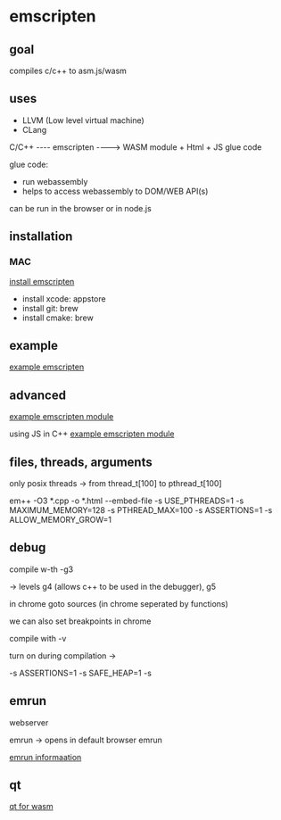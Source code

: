 # emscripten

## goal

compiles c/c++ to asm.js/wasm

## uses

- LLVM (Low level virtual machine)
- CLang

C/C++ ---- emscripten ----> WASM module + Html + JS glue code

glue code:
- run webassembly
- helps to access webassembly to DOM/WEB API(s)

can be run in the browser or in node.js

## installation

### MAC

[install emscripten](https://emscripten.org/docs/getting_started/downloads.html)

- install xcode: appstore
- install git: brew
- install cmake: brew

## example

[example emscripten](https://github.com/henderiw/udm-emscrypten-random-array)

## advanced

[example emscripten module]()

using JS in C++
[example emscripten module]()

## files, threads, arguments

only posix threads
-> from thread_t[100] to pthread_t[100]

em++ -O3 *.cpp -o *.html --embed-file <input-file> 
    -s USE_PTHREADS=1
    -s MAXIMUM_MEMORY=128
    -s PTHREAD_MAX=100
    -s ASSERTIONS=1
    -s ALLOW_MEMORY_GROW=1


## debug

compile w-th -g3

-> levels g4 (allows c++ to be used in the debugger), g5

in chrome goto sources (in chrome seperated by functions)

we can also set breakpoints in chrome

compile with -v

turn on during compilation -> 

-s ASSERTIONS=1
-s SAFE_HEAP=1
-s 

## emrun

webserver

emrun <html file> -> opens in default browser
emrun 

[emrun informaation](https://emscripten.org/docs/compiling/Running-html-files-with-emrun.html)

## qt

[qt for wasm](https://doc.qt.io/qt-5/wasm.html)